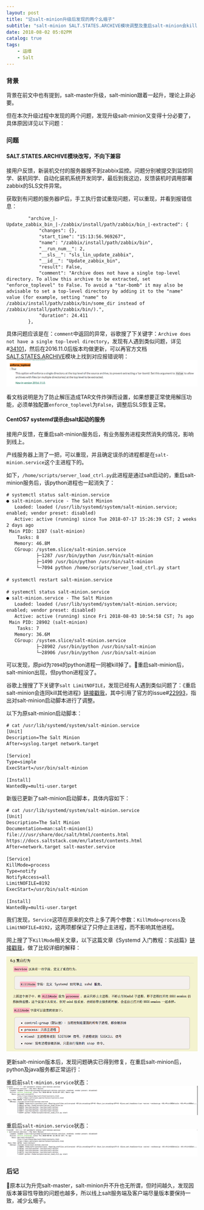 ```yaml
---
layout: post
title: "记salt-minion升级后发现的两个幺蛾子"
subtitle: "salt-minion SALT.STATES.ARCHIVE模块调整及重启salt-minion会kill其他进程问题"
date: 2018-08-02 05:02PM
catalog: true
tags:
    - 运维
    - Salt
---
```

### 背景
背景在前文中也有提到，salt-master升级，salt-minion跟着一起升，理论上非必要。

但在本次升级过程中发现的两个问题，发现升级salt-minion又变得十分必要了，具体原因详见以下问题：

### 问题

#### SALT.STATES.ARCHIVE模块改写，不向下兼容

接用户反馈，新装机交付的服务器搜不到zabbix监控。问题分别被提交到监控同学、装机同学、自动化装机系统开发同学，最后到我这边，反馈装机时调用部署zabbix的SLS文件异常。

获取到有问题的服务器IP后，手工执行尝试重现问题，可以重现，并看到报错信息：

```
        "archive_|-Update_zabbix_bin_|-/zabbix/install/path/zabbix/bin_|-extracted": {
            "changes": {},
            "start_time": "15:13:56.969267",
            "name": "/zabbix/install/path/zabbix/bin",
            "__run_num__": 2,
            "__sls__": "sls_lin_update_zabbix",
            "__id__": "Update_zabbix_bin",
            "result": False,
            "comment": "Archive does not have a single top-level directory. To allow this archive to be extracted, set "enforce_toplevel" to False. To avoid a "tar-bomb" it may also be advisable to set a top-level directory by adding it to the "name" value (for example, setting "name" to /zabbix/install/path/zabbix/bin/some_dir instead of /zabbix/install/path/zabbix/bin/).",
            "duration": 24.411
        },
```
具体问题应该是在：`comment`中返回的异常，谷歌搜了下关键字：`Archive does not have a single top-level directory`，发现有人遇到类似问题，详见#[34101][1]，然后在2016.11.0后版本均做更新，可以再官方文档[SALT.STATES.ARCHIVE][2]模块上找到对应报错说明：  
![img](/img/in-post/post-salt-minion-bug/SALT.STATES.ARCHIVE.png)

看文档说明是为了防止解压造成TAR文件炸弹而设置，如果想要正常使用解压功能，必须单独配置`enforce_toplevel`为`False`，调整后SLS恢复正常。

#### CentOS7 systemd误杀由salt起动的服务

接用户反馈，在重启salt-minion服务后，有业务服务进程突然消失的情况，影响到线上。

产线服务器上测了一把，可以重现，并且确定误杀的进程都是在`salt-minion.service`这个主进程下的。

如下，`/home/scripts/server_load_ctrl.py`此进程是通过salt启动的，重启salt-minion服务后，该python进程也一起消失了：

```
# systemctl status salt-minion.service 
● salt-minion.service - The Salt Minion
   Loaded: loaded (/usr/lib/systemd/system/salt-minion.service; enabled; vendor preset: disabled)
   Active: active (running) since Tue 2018-07-17 15:26:39 CST; 2 weeks 2 days ago
 Main PID: 1287 (salt-minion)
    Tasks: 8
   Memory: 46.8M
   CGroup: /system.slice/salt-minion.service
           ├─1287 /usr/bin/python /usr/bin/salt-minion
           ├─1490 /usr/bin/python /usr/bin/salt-minion
           └─7094 python /home/scripts/server_load_ctrl.py start

# systemctl restart salt-minion.service 

# systemctl status salt-minion.service 
● salt-minion.service - The Salt Minion
   Loaded: loaded (/usr/lib/systemd/system/salt-minion.service; enabled; vendor preset: disabled)
   Active: active (running) since Fri 2018-08-03 10:54:58 CST; 7s ago
 Main PID: 28902 (salt-minion)
    Tasks: 7
   Memory: 36.6M
   CGroup: /system.slice/salt-minion.service
           ├─28902 /usr/bin/python /usr/bin/salt-minion
           └─28906 /usr/bin/python /usr/bin/salt-minion
```

可以发现，原pid为`7094`的python进程一同被kill掉了。重启salt-minion后，salt-minion出现，但python进程没了。

谷歌上搜搜了下关键字`salt LimitNOFILE`，发现已经有人遇到类似问题了：《重启salt-minion会连同kill其他进程》[链接戳我][3]，其中引用了官方的issue#[22993][4]，指出对salt-minion启动脚本进行了调整。

以下为原salt-minion启动脚本：

```
# cat /usr/lib/systemd/system/salt-minion.service
[Unit]
Description=The Salt Minion
After=syslog.target network.target

[Service]
Type=simple
ExecStart=/usr/bin/salt-minion

[Install]
WantedBy=multi-user.target
```

新版已更新了salt-minion启动脚本，具体内容如下：

```
# cat /usr/lib/systemd/system/salt-minion.service
[Unit]
Description=The Salt Minion
Documentation=man:salt-minion(1) file:///usr/share/doc/salt/html/contents.html https://docs.saltstack.com/en/latest/contents.html
After=network.target salt-master.service

[Service]
KillMode=process
Type=notify
NotifyAccess=all
LimitNOFILE=8192
ExecStart=/usr/bin/salt-minion

[Install]
WantedBy=multi-user.target
```

我们发现，`Service`这项在原来的文件上多了两个参数：`KillMode=process`及`LimitNOFILE=8192`，这两项都保证了只停止主进程，而不影响其他进程。

网上搜了下`KillMode`相关文章，以下这篇文章《Systemd 入门教程：实战篇》[链接戳我][5]，做了比较详细的解释：

![img](/img/in-post/post-salt-minion-bug/systemd-killmode.png)

更新salt-minion版本后，发现问题确实已得到修复，在重启salt-minion后，python及java服务都正常运行：

重启前`salt-minion.service`状态：
![img](/img/in-post/post-salt-minion-bug/systemctl-restart-1.png)

重启后`salt-minion.service`状态：
![img](/img/in-post/post-salt-minion-bug/systemctl-restart-2.png)

### 后记
原本以为升完salt-master，salt-minion升不升也无所谓，但时间越久，发现因版本兼容性导致的问题也越多，所以线上salt服务端及客户端尽量版本要保持一致，减少幺蛾子。

[1]: https://github.com/saltstack/salt/issues/34101
[2]: https://docs.saltstack.com/en/latest/ref/states/all/salt.states.archive.html
[3]: https://xieyugui.wordpress.com/2017/09/13/%E9%87%8D%E5%90%AFsalt-minion%E4%BC%9A%E8%BF%9E%E5%90%8Ckill%E5%85%B6%E4%BB%96%E8%BF%9B%E7%A8%8B/
[4]: https://github.com/saltstack/salt/issues/22993
[5]: http://www.ruanyifeng.com/blog/2016/03/systemd-tutorial-part-two.html
